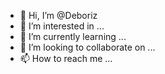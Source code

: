 - 👋 Hi, I’m @Deboriz
- 👀 I’m interested in ...
- 🌱 I’m currently learning ...
- 💞️ I’m looking to collaborate on ...
- 📫 How to reach me ...

<!---
Deboriz/Deboriz is a ✨ special ✨ repository because its `README.md` (this file) appears on your GitHub profile.
You can click the Preview link to take a look at your changes.
--->
